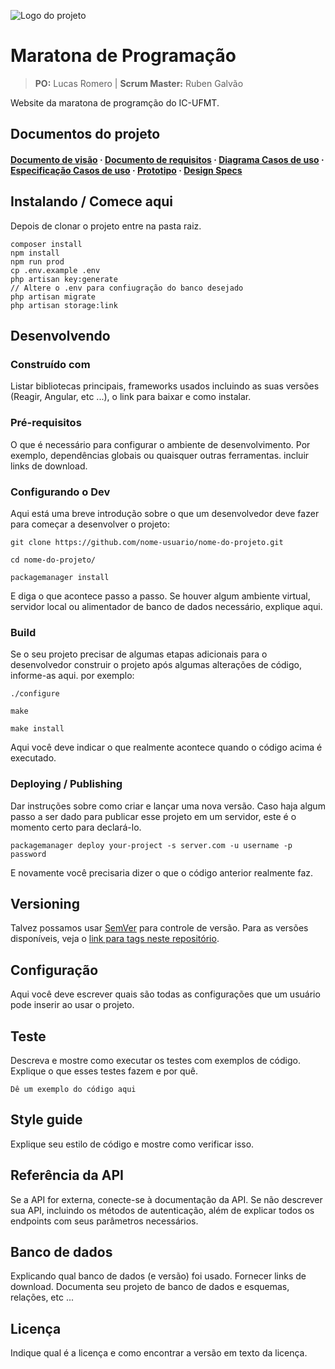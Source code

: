 ![Logo do projeto](http://maratona.ic.ufmt.br/wp-content/uploads/2017/06/LogoMaratona.jpg)

# Maratona de Programação
> **PO:** Lucas Romero         |       **Scrum Master:** Ruben Galvão

Website da maratona de programção do IC-UFMT.

## Documentos do projeto

#### [Documento de visão](https://gitlab.com/infocorp/g-maratona/wikis/Documento-de-Vis%C3%A3o) &middot; [Documento de requisitos](https://gitlab.com/infocorp/g-maratona/wikis/Documento-de-requisitos) &middot; [Diagrama Casos de uso](https://gitlab.com/infocorp/g-maratona/wikis/Diagrama-de-Casos-de-Uso) &middot; [Especificação Casos de uso](https://gitlab.com/infocorp/g-maratona/wikis/Especifica%C3%A7%C3%A3o-dos-casos-de-uso) &middot; [Prototipo](https://xd.adobe.com/view/56743920-7613-4e65-5299-dccf7a856803-2045/)  &middot; [Design Specs](https://xd.adobe.com/spec/51c562ac-fe12-49bb-75ff-a37a4bf29da5-27f4/)

## Instalando / Comece aqui

Depois de clonar o projeto entre na pasta raiz.

```
composer install
npm install
npm run prod
cp .env.example .env
php artisan key:generate
// Altere o .env para confiugração do banco desejado
php artisan migrate
php artisan storage:link
```

## Desenvolvendo

### Construído com

Listar bibliotecas principais, frameworks usados incluindo as suas versões (Reagir, Angular, etc ...), o link para baixar e como instalar.

### Pré-requisitos

O que é necessário para configurar o ambiente de desenvolvimento. Por exemplo, dependências globais ou quaisquer outras ferramentas. incluir links de download.


### Configurando o Dev

Aqui está uma breve introdução sobre o que um desenvolvedor deve fazer para começar a desenvolver o projeto:

```shell
git clone https://github.com/nome-usuario/nome-do-projeto.git

cd nome-do-projeto/

packagemanager install
```

E diga o que acontece passo a passo. Se houver algum ambiente virtual, servidor local ou alimentador de banco de dados necessário, explique aqui.

### Build

Se o seu projeto precisar de algumas etapas adicionais para o desenvolvedor construir o projeto após algumas alterações de código, informe-as aqui. por exemplo:

```shell
./configure

make

make install
```

Aqui você deve indicar o que realmente acontece quando o código acima é executado.

### Deploying / Publishing

Dar instruções sobre como criar e lançar uma nova versão. 
Caso haja algum passo a ser dado para publicar esse projeto em um servidor, este é o momento certo para declará-lo.

```shell
packagemanager deploy your-project -s server.com -u username -p password
```

E novamente você precisaria dizer o que o código anterior realmente faz.

## Versioning

Talvez possamos usar [SemVer](http://semver.org/) para controle de versão. Para as versões disponíveis, veja o [link para tags neste repositório](/tags).

## Configuração

Aqui você deve escrever quais são todas as configurações que um usuário pode inserir ao usar o projeto.

## Teste

Descreva e mostre como executar os testes com exemplos de código.
Explique o que esses testes fazem e por quê.

```shell
Dê um exemplo do código aqui 
```

## Style guide

Explique seu estilo de código e mostre como verificar isso.

## Referência da API

Se a API for externa, conecte-se à documentação da API. Se não descrever sua API, incluindo os métodos de autenticação, além de explicar todos os endpoints com seus parâmetros necessários.

## Banco de dados

Explicando qual banco de dados (e versão) foi usado. Fornecer links de download.
Documenta seu projeto de banco de dados e esquemas, relações, etc ...

## Licença

Indique qual é a licença e como encontrar a versão em texto da licença.